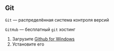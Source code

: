 ##  Git

`Git` &mdash; распределённая система контроля версий

`GitHub` &mdash; бесплатный `git` хостинг

  1. Загрузите [Github for Windows][win-git]
  2. Установите его

[win-git]: http://windows.github.com/
